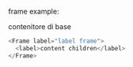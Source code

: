 frame example:

contenitore di base

```js
<Frame label="label frame">
  <label>content children</label>
</Frame>
```
